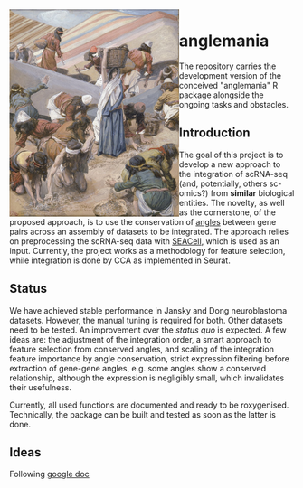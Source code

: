 <img src="800px-Tissot_The_Gathering_of_the_Manna_(color).jpg" align="left" alt="logo" width="300" style = "border: none; float: center ;">

# anglemania
The repository carries the development version of the conceived "anglemania" R package alongside the ongoing tasks and obstacles. 

## Introduction
The goal of this project is to develop a new approach to the integration of scRNA-seq (and, potentially, others sc-omics?) from **similar** biological entities.
The novelty, as well as the cornerstone, of the proposed approach, is to use the conservation of [angles](https://arxiv.org/abs/1306.0256) between gene pairs across an assembly of datasets to be integrated. 
The approach relies on preprocessing the scRNA-seq data with [SEACell](https://www.nature.com/articles/s41587-023-01716-9), which is used as an input.
Currently, the project works as a methodology for feature selection, while integration is done by CCA as implemented in Seurat. 

## Status
We have achieved stable performance in Jansky and Dong neuroblastoma datasets. However, the manual tuning is required for both.
Other datasets need to be tested. An improvement over the *status quo* is expected. A few ideas are: the adjustment of the integration order, a smart approach to feature selection from conserved angles, and scaling of the integration feature importance by angle conservation, strict expression filtering before extraction of gene-gene angles, e.g. some angles show a conserved relationship, although the expression is negligibly small, which invalidates their usefulness.

Currently, all used functions are documented and ready to be roxygenised. Technically, the package can be built and tested as soon as the latter is done.


## Ideas

Following [google doc](https://docs.google.com/document/d/10TEWmnfBOlW7SGFl70eb_26Z-kTeOK-bcNg6WgZJMsk/edit?usp=sharing)
